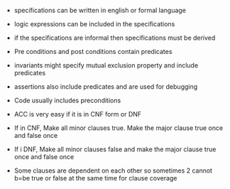 * specifications can be written in english or formal language  
* logic expressions can be included in the specifications  
* if the specifications are informal then specifications must be derived  
* Pre conditions and post conditions contain predicates  
* invariants might specify mutual exclusion property and include predicates  
* assertions also include predicates and are used for debugging  
  
* Code usually includes preconditions  
* ACC is very easy if it is in CNF form or DNF  
* If in CNF, Make all minor clauses true. Make the major clause true once and false once  
* If i DNF, Make all minor clauses false and make the major clause true once and false once  
* Some clauses are dependent on each other so sometimes 2 cannot b=be true or false at the same time  for clause coverage  
